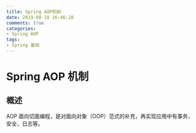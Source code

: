 ```yaml
---
title: Spring AOP机制
date: 2019-08-18 16:46:28
comments: true
categories:
- Spring AOP
tags:
- Spring 基础
---
```


# Spring AOP 机制

## 概述
AOP 面向切面编程，是对面向对象（OOP）范式的补充，再实现应用中有事务，安全，日志等。

<!-- more -->
